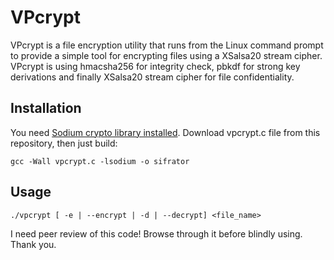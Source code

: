 VPcrypt
============

VPcrypt is a file encryption utility that runs from the Linux command prompt to provide a simple tool for encrypting files using a XSalsa20 stream cipher. VPcrypt is using hmacsha256 for integrity check, pbkdf for strong key derivations and finally XSalsa20 stream cipher for file confidentiality.

## Installation

You need [Sodium crypto library installed](https://github.com/jedisct1/libsodium).
Download vpcrypt.c file from this repository, then just build:

    gcc -Wall vpcrypt.c -lsodium -o sifrator

## Usage

    ./vpcrypt [ -e | --encrypt | -d | --decrypt] <file_name>

I need peer review of this code! Browse through it before blindly using. Thank you.
